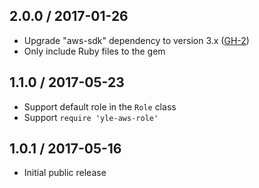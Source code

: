 ## 2.0.0 / 2017-01-26

- Upgrade "aws-sdk" dependency to version 3.x ([GH-2](https://github.com/Yleisradio/yle-aws-role/pull/2))
- Only include Ruby files to the gem

## 1.1.0 / 2017-05-23

- Support default role in the `Role` class
- Support `require 'yle-aws-role'`

## 1.0.1 / 2017-05-16

- Initial public release
